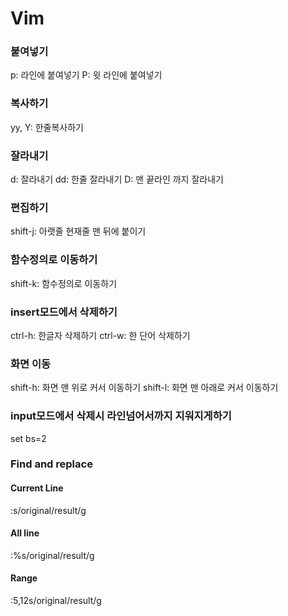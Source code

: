 # Vim

### 붙여넣기
p: 라인에 붙여넣기
P: 윗 라인에 붙여넣기

### 복사하기
yy, Y: 한줄복사하기

### 잘라내기
d: 잘라내기
dd: 한줄 잘라내기
D: 맨 끝라인 까지 잘라내기

### 편집하기
shift-j: 아랫줄 현재줄 맨 뒤에 붙이기

### 함수정의로 이동하기
shift-k: 함수정의로 이동하기

### insert모드에서 삭제하기
ctrl-h: 한글자 삭제하기
ctrl-w: 한 단어 삭제하기

### 화면 이동
shift-h: 화면 맨 위로 커서 이동하기
shift-l: 화면 맨 아래로 커서 이동하기

### input모드에서 삭제시 라인넘어서까지 지워지게하기
set bs=2

### Find and replace
#### Current Line
:s/original/result/g

#### All line
:%s/original/result/g

#### Range
:5,12s/original/result/g
